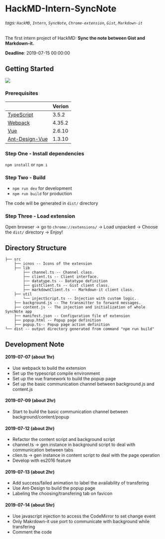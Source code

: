 

# HackMD-Intern-SyncNote

###### tags: `HackMD`, `Intern`, `SyncNote`, `Chrome-extension`, `Gist`, `Markdown-it`

The first intern project of HackMD: **Sync the note between Gist and Markdown-it.**

**Deadline**: 2019-07-15 00:00:00

## Getting Started

![](https://i.imgur.com/NyCkFSG.gif)

### Prerequisites
||Verion|
|-|-|
|[TypeScript](https://www.typescriptlang.org/)|3.5.2|
|[Webpack](https://webpack.js.org/)|4.35.2|
|[Vue](https://vuejs.org/)|2.6.10|
|[Ant-Design-Vue](https://vue.ant.design/docs/vue/introduce/)|1.3.10|

### Step One - Install dependencies
`npm install` or `npm i`

### Step Two - Build
* `npm run dev` for development
* `npm run build` for production

The code will be generated in `dist/` directory

### Step Three - Load extension
Open browser -> go to `chrome://extensions/` -> Load unpacked -> Choose the `dist/` directory -> Enjoy!

## Directory Structure
```
├── src
    ├── icnos -- Icons of the extension
    ├── lib
        ├── channel.ts -- Channel class.
        ├── client.ts -- Client interface.
        ├── datatype.ts -- Datatype definition
        ├── gistClient.ts -- Gist client class.
        ├── markdownClient.ts -- Markdown-it client class.
    ├── util
        └── injectScript.ts -- Injection with custom logic.
    ├── background.js -- The transmitter to forward messages.
    ├── content.js -- The injection and initialization of whole SyncNote app
    ├── manifest.json -- Configuration file of extension
    ├── popup.html -- Popup page definition
    ├── popup.ts-- Popup page action definition
└── dist -- output directory generated from command "npm run build"
```

## Development Note

#### 2019-07-07 (about 1hr)
* Use webpack to build the extension
* Set up the typescript compile environment
* Set up the vue framework to build the popup page
* Set up the basic communication channel between background.js and content.js

#### 2019-07-09 (about 2hr)
* Start to build the basic communication channel between background/content/popup

#### 2019-07-12 (about 2hr)
* Refactor the content script and background script
* channel.ts -> gen instance in background script to deal with communication between tabs
* clien.ts -> gen instance in content script to deal with the page operation
* Develop with es2016 feature

#### 2019-07-13 (about 2hr)
* Add success/failed animation to label the availability of transfering
* Use Ant-Design to build the popup page
* Labeling the choosing/transfering tab on favicon

#### 2019-07-14 (about 5hr)
* Use javascript injection to access the CodeMirror to set change event
* Only Makrdown-it use port to communicate with background while transfering
* Comment the code